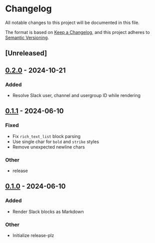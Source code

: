 # Changelog
All notable changes to this project will be documented in this file.

The format is based on [Keep a Changelog](https://keepachangelog.com/en/1.0.0/),
and this project adheres to [Semantic Versioning](https://semver.org/spec/v2.0.0.html).

## [Unreleased]

## [0.2.0](https://github.com/dax/slack-blocks-render/compare/v0.1.1...v0.2.0) - 2024-10-21

### Added

- Resolve Slack user, channel and usergroup ID while rendering

## [0.1.1](https://github.com/dax/slack-blocks-render/compare/v0.1.0...v0.1.1) - 2024-06-10

### Fixed
- Fix `rich_text_list` block parsing
- Use single char for `bold` and `strike` styles
- Remove unexpected newline chars

### Other
- release

## [0.1.0](https://github.com/dax/slack-blocks-render/releases/tag/v0.1.0) - 2024-06-10

### Added
- Render Slack blocks as Markdown

### Other
- Initialize release-plz

